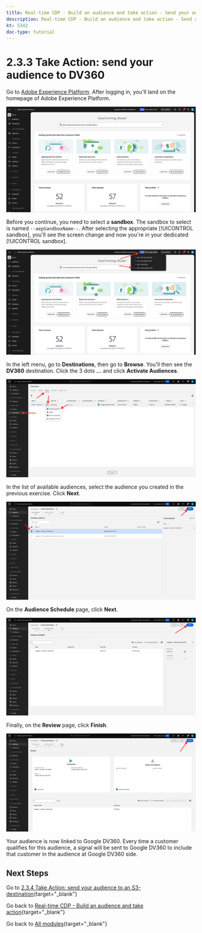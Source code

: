 ```yaml
---
title: Real-time CDP - Build an audience and take action - Send your audience to DV360
description: Real-time CDP - Build an audience and take action - Send your audience to DV360
kt: 5342
doc-type: tutorial
---
```

# 2.3.3 Take Action: send your audience to DV360

Go to [Adobe Experience Platform](https://experience.adobe.com/platform). After logging in, you'll land on the homepage of Adobe Experience Platform.

![Data Ingestion](./../../../../modules/delivery-activation/datacollection/dc1.2/images/home.png)

Before you continue, you need to select a **sandbox**. The sandbox to select is named ``--aepSandboxName--``. After selecting the appropriate [!UICONTROL sandbox], you'll see the screen change and now you're in your dedicated [!UICONTROL sandbox].

![Data Ingestion](./../../../../modules/delivery-activation/datacollection/dc1.2/images/sb1.png)

In the left menu, go to **Destinations**, then go to **Browse**. You'll then see the **DV360** destination. Click the 3 dots **...** and click **Activate Audiences**.

![RTCDP](./images/rtcdpmenudest.png)

In the list of available audiences, select the audience you created in the previous exercise. Click **Next**.

![RTCDP](./images/rtcdpcreatedest3.png)

On the **Audience Schedule** page, click **Next**.

![RTCDP](./images/rtcdpcreatedest4.png)

Finally, on the **Review** page, click **Finish**.

![RTCDP](./images/rtcdpcreatedest5.png)

Your audience is now linked to Google DV360. Every time a customer qualifies for this audience, a signal will be sent to Google DV360 to include that customer in the audience at Google DV360 side.

## Next Steps

Go to [2.3.4 Take Action: send your audience to an S3-destination](./ex4.md){target="_blank"}

Go back to [Real-time CDP - Build an audience and take action](./real-time-cdp-build-a-segment-take-action.md){target="_blank"}

Go back to [All modules](./../../../../overview.md){target="_blank"}